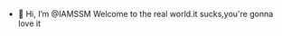 - 👋 Hi, I’m @IAMSSM
Welcome to the real world.it sucks,you're gonna love it

<!---
IAMSSM/IAMSSM is a ✨ special ✨ repository because its `README.md` (this file) appears on your GitHub profile.
You can click the Preview link to take a look at your changes.
--->
